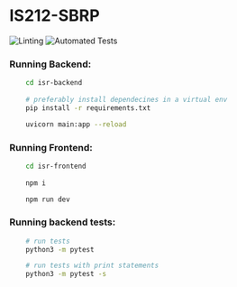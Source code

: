 # IS212-SBRP

![Linting](https://github.com/SPM-G8-T8/group-project/actions/workflows/pylint.yml/badge.svg)
![Automated Tests](https://github.com/SPM-G8-T8/group-project/actions/workflows/pytest.yml/badge.svg)

### Running Backend:
``` bash
    cd isr-backend 
    
    # preferably install dependecines in a virtual env
    pip install -r requirements.txt

    uvicorn main:app --reload  
```

### Running Frontend:
``` bash
    cd isr-frontend
    
    npm i

    npm run dev
```


### Running backend tests:
``` bash
    # run tests
    python3 -m pytest 

    # run tests with print statements
    python3 -m pytest -s
```